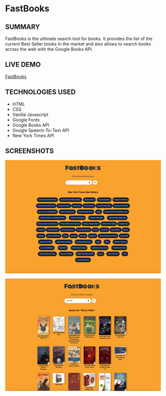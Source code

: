 # FastBooks

## SUMMARY

FastBooks is the ultimate search tool for books. It provides the list of the current Best Seller books in the market and also allows to search books across the web with the Google Books API.

## LIVE DEMO

[FastBooks](https://carlostrujillo90.github.io/FastBooks/)

## TECHNOLOGIES USED

- HTML
- CSS
- Vanilla Javascript
- Google Fonts
- Google Books API
- Google Speech-To-Text API
- New York Times API

## SCREENSHOTS

![screenshot](src/ss1.png)

![screenshot](src/ss2.png)
